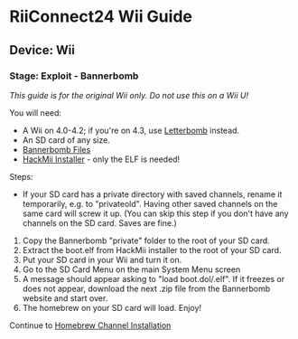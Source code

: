 # RiiConnect24 Wii Guide
## Device: Wii
### Stage: Exploit - Bannerbomb

<i class="notice--danger">This guide is for the original Wii only. Do not use this on a Wii U!</i>
 
You will need:
- A Wii on 4.0-4.2; if you're on 4.3, use [Letterbomb](Letterbomb) instead.
- An SD card of any size.
- [Bannerbomb Files](/assets/files/abd6a_v200.zip)
- [HackMii Installer](https://bootmii.org/download) - only the ELF is needed!

Steps:
- If your SD card has a private directory with saved channels, rename it temporarily, e.g. to "privateold". Having other saved channels on the same card will screw it up. (You can skip this step if you don't have any channels on the SD card. Saves are fine.)
 
1. Copy the Bannerbomb "private" folder to the root of your SD card.
2.  Extract the boot.elf from HackMii installer to the root of your SD card.
3.  Put your SD card in your Wii and turn it on.
4.  Go to the SD Card Menu on the main System Menu screen
5. A message should appear asking to "load boot.dol/.elf". If it freezes or does not appear, download the next .zip file from the Bannerbomb website and start over.
6.  The homebrew on your SD card will load. Enjoy!

Continue to [Homebrew Channel Installation](HBC)
